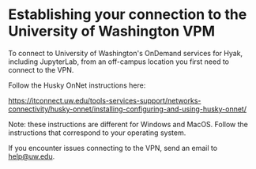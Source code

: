 # Establishing your connection to the University of Washington VPM

To connect to University of Washington's OnDemand services for Hyak, including JupyterLab, from an off-campus location you first need to connect to the VPN. 

Follow the Husky OnNet instructions here: 

https://itconnect.uw.edu/tools-services-support/networks-connectivity/husky-onnet/installing-configuring-and-using-husky-onnet/

Note: these instructions are different for Windows and MacOS. Follow the instructions that correspond to your operating system. 

If you encounter issues connecting to the VPN, send an email to help@uw.edu. 